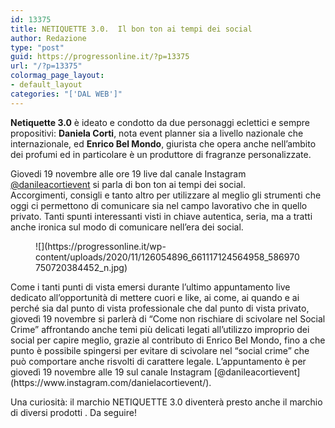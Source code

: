 ```yaml
---
id: 13375
title: NETIQUETTE 3.0.  Il bon ton ai tempi dei social
author: Redazione
type: "post"
guid: https://progressonline.it/?p=13375
url: "/?p=13375"
colormag_page_layout:
- default_layout
categories: "['DAL WEB']"
---
```


**Netiquette 3.0** è ideato e condotto da due personaggi eclettici e sempre propositivi: **Daniela Corti**, nota event planner sia a livello nazionale che internazionale, ed **Enrico Bel Mondo**, giurista che opera anche nell’ambito dei profumi ed in particolare è un produttore di fragranze personalizzate.

Giovedi 19 novembre alle ore 19 live dal canale Instagram [@danileacortievent](https://www.instagram.com/danielacortievent/) si parla di bon ton ai tempi dei social.   
Accorgimenti, consigli e tanto altro per utilizzare al meglio gli strumenti che oggi ci permettono di comunicare sia nel campo lavorativo che in quello privato. Tanti spunti interessanti visti in chiave autentica, seria, ma a tratti anche ironica sul modo di comunicare nell’era dei social.

<div class="wp-block-image"><figure class="alignright size-large is-resized">![](https://progressonline.it/wp-content/uploads/2020/11/126054896_661117124564958_586970750720384452_n.jpg)</figure></div>Come i tanti punti di vista emersi durante l’ultimo appuntamento live dedicato all’opportunità di mettere cuori e like, ai come, ai quando e ai perché sia dal punto di vista professionale che dal punto di vista privato, giovedì 19 novembre si parlerà di “Come non rischiare di scivolare nel Social Crime” affrontando anche temi più delicati legati all’utilizzo improprio dei social per capire meglio, grazie al contributo di Enrico Bel Mondo, fino a che punto è possibile spingersi per evitare di scivolare nel “social crime” che può comportare anche risvolti di carattere legale.  
 L’appuntamento è per giovedì 19 novembre alle 19 sul canale Instagram [@danileacortievent](https://www.instagram.com/danielacortievent/).

Una curiosità: il marchio NETIQUETTE 3.0 diventerà presto anche il marchio di diversi prodotti . Da seguire!
